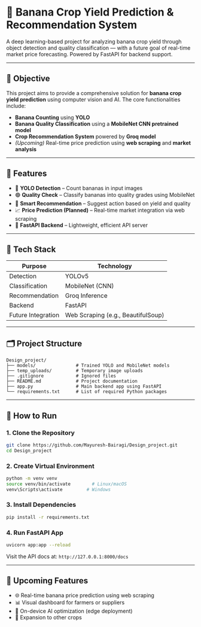# 🍌 Banana Crop Yield Prediction & Recommendation System

A deep learning-based project for analyzing banana crop yield through object detection and quality classification — with a future goal of real-time market price forecasting. Powered by FastAPI for backend support.

---

## 🎯 Objective

This project aims to provide a comprehensive solution for **banana crop yield prediction** using computer vision and AI. The core functionalities include:

- **Banana Counting** using **YOLO**
- **Banana Quality Classification** using a **MobileNet CNN pretrained model**
- **Crop Recommendation System** powered by **Groq model**
- *(Upcoming)* Real-time price prediction using **web scraping** and **market analysis**

---

## 🧩 Features

- 🍌 **YOLO Detection** – Count bananas in input images  
- 🟢 **Quality Check** – Classify bananas into quality grades using MobileNet  
- 🧠 **Smart Recommendation** – Suggest action based on yield and quality  
- 📈 **Price Prediction (Planned)** – Real-time market integration via web scraping  
- 🚀 **FastAPI Backend** – Lightweight, efficient API server  

---

## 🧠 Tech Stack

| Purpose               | Technology         |
|----------------------|--------------------|
| Detection             | YOLOv5             |
| Classification        | MobileNet (CNN)    |
| Recommendation        | Groq Inference     |
| Backend               | FastAPI            |
| Future Integration    | Web Scraping (e.g., BeautifulSoup) |

---

## 🗂️ Project Structure

```
Design_project/
├── models/               # Trained YOLO and MobileNet models
├── temp_uploads/         # Temporary image uploads
├── .gitignore            # Ignored files
├── README.md             # Project documentation
├── app.py                # Main backend app using FastAPI
└── requirements.txt      # List of required Python packages
```

---

## 🚀 How to Run

### 1. Clone the Repository

```bash
git clone https://github.com/Mayuresh-Bairagi/Design_project.git
cd Design_project
```

### 2. Create Virtual Environment

```bash
python -m venv venv
source venv/bin/activate        # Linux/macOS
venv\Scripts\activate         # Windows
```

### 3. Install Dependencies

```bash
pip install -r requirements.txt
```

### 4. Run FastAPI App

```bash
uvicorn app:app --reload
```

Visit the API docs at: `http://127.0.0.1:8000/docs`

---

## 🚧 Upcoming Features

- 🌐 Real-time banana price prediction using web scraping  
- 📊 Visual dashboard for farmers or suppliers  
- 🤖 On-device AI optimization (edge deployment)  
- 🌾 Expansion to other crops  
